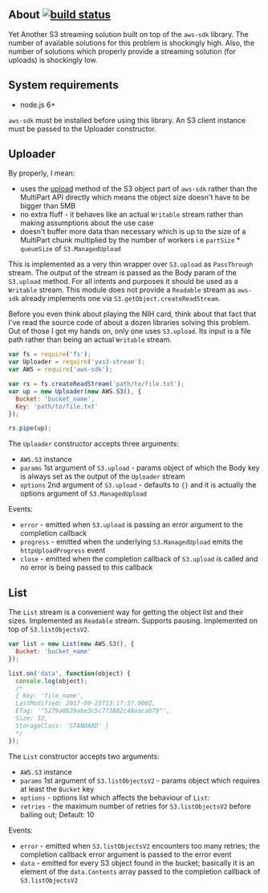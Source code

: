 ## About [![build status](https://secure.travis-ci.org/SaltwaterC/yas3-stream.png?branch=master)](https://travis-ci.org/SaltwaterC/yas3-stream)

Yet Another S3 streaming solution built on top of the `aws-sdk` library. The number of available solutions for this problem is shockingly high. Also, the number of solutions which properly provide a streaming solution (for uploads) is shockingly low.

## System requirements

 * node.js 6+

`aws-sdk` must be installed before using this library. An S3 client instance must be passed to the Uploader constructor.

## Uploader

By properly, I mean:

 * uses the [upload](http://docs.aws.amazon.com/AWSJavaScriptSDK/latest/AWS/S3.html#upload-property) method of the S3 object part of `aws-sdk` rather than the MultiPart API directly which means the object size doesn't have to be bigger than 5MB
 * no extra fluff - it behaves like an actual `Writable` stream rather than making assumptions about the use case
 * doesn't buffer more data than necessary which is up to the size of a MultiPart chunk multiplied by the number of workers i.e `partSize` * `queueSize` of `S3.ManagedUpload`

This is implemented as a very thin wrapper over `S3.upload` as `PassThrough` stream. The output of the stream is passed as the Body param of the `S3.upload` method. For all intents and purposes it should be used as a `Writable` stream. This module does not provide a `Readable` stream as `aws-sdk` already implements one via `S3.getObject.createReadStream`.

Before you even think about playing the NIH card, think about that fact that I've read the source code of about a dozen libraries solving this problem. Out of those I got my hands on, only one uses `S3.upload`. Its input is a file path rather than being an actual `Writable` stream.

```javascript
var fs = require('fs');
var Uploader = require('yas3-stream');
var AWS = require('aws-sdk');

var rs = fs.createReadStream('path/to/file.txt');
var up = new Uploader(new AWS.S3(), {
  Bucket: 'bucket_name',
  Key: 'path/to/file.txt'
});

rs.pipe(up);
```

The `Uploader` constructor accepts three arguments:

 * `AWS.S3` instance
 * `params` 1st argument of `S3.upload` - params object of which the Body key is always set as the output of the `Uploader` stream
 * `options` 2nd argument of `S3.upload` - defaults to `{}` and it is actually the options argument of `S3.ManagedUpload`

Events:

 * `error` - emitted when `S3.upload` is passing an error argument to the completion callback
 * `progress` - emitted when the underlying `S3.ManagedUpload` emits the `httpUploadProgress` event
 * `close` - emitted when the completion callback of `S3.upload` is called and no error is being passed to this callback

## List

The `List` stream is a convenient way for getting the object list and their sizes. Implemented as `Readable` stream. Supports pausing. Implemented on top of `S3.listObjectsV2`.

```javascript
var list = new List(new AWS.S3(), {
  Bucket: 'bucket_name'
});

list.on('data', function(object) {
  console.log(object);
  /*
  { Key: 'file_name',
  LastModified: 2017-09-25T13:17:37.000Z,
  ETag: '"5279a0b29abe3c5c773882c48eacab79"',
  Size: 32,
  StorageClass: 'STANDARD' }
  */
});
```

The `List` constructor accepts two arguments:

 * `AWS.S3` instance
 * `params` 1st argument of `S3.listObjectsV2` - params object which requires at least the `Bucket` key
 * `options` - options list which affects the behaviour of `List`:
  * `retries` - the maximum number of retries for `S3.listObjectsV2` before bailing out; Default: 10

Events:

 * `error` - emitted when `S3.listObjectsV2` encounters too many retries; the completion callback error argument is passed to the error event
 * `data` - emitted for every S3 object found in the bucket; basically it is an element of the `data.Contents` array passed to the completion callback of `S3.listObjectsV2`
